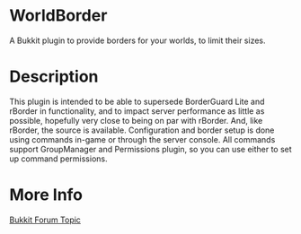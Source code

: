 WorldBorder
===========

A Bukkit plugin to provide borders for your worlds, to limit their sizes.

Description
===========

This plugin is intended to be able to supersede BorderGuard Lite and rBorder in functionality, and to impact server performance as little as possible, hopefully very close to being on par with rBorder. And, like rBorder, the source is available. Configuration and border setup is done using commands in-game or through the server console. All commands support GroupManager and Permissions plugin, so you can use either to set up command permissions.

More Info
=========

<a href="http://forums.bukkit.org/threads/worldborder.11309/">Bukkit Forum Topic</a>